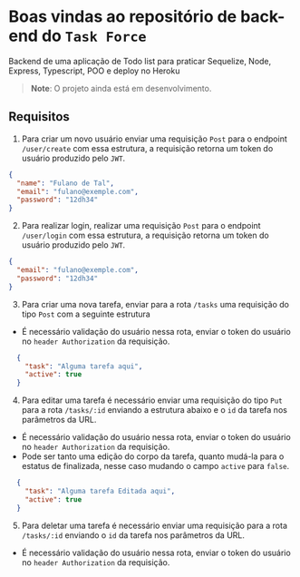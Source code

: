 # Boas vindas ao repositório de back-end do `Task Force`

Backend  de uma aplicação de Todo list para praticar Sequelize, Node,  Express, Typescript, POO e deploy no Heroku

> **Note**: O projeto ainda está em desenvolvimento. 

## Requisitos


1. Para criar um novo usuário enviar uma requisição `Post` para o endpoint `/user/create` com essa estrutura, a requisição retorna um token do usuário produzido pelo `JWT`.

```JSON
{
  "name": "Fulano de Tal",
  "email": "fulano@exemple.com",
  "password": "12dh34"
}
```

2. Para realizar login, realizar uma requisição `Post` para o endpoint `/user/login` com essa estrutura, a requisição retorna um token do usuário produzido pelo `JWT`.

```JSON
{
  "email": "fulano@exemple.com",
  "password": "12dh34"
}

```

3. Para criar uma nova tarefa, enviar para a rota `/tasks` uma requisição do tipo `Post` com a seguinte estrutura
  * É necessário validação do usuário nessa rota, enviar o token do usuário no `header Authorization` da requisição.

```JSON
  {
    "task": "Alguma tarefa aqui",
    "active": true
  }
```
4. Para editar uma tarefa é necessário enviar uma requisição do tipo `Put` para a rota `/tasks/:id` enviando a estrutura abaixo e o `id` da tarefa nos parâmetros da URL.

  -  É necessário validação do usuário nessa rota, enviar o token do usuário no `header Authorization` da requisição.
  - Pode ser tanto uma edição do corpo da tarefa, quanto mudá-la para o estatus de finalizada, nesse caso mudando o campo `active` para `false`.

```JSON
  {
    "task": "Alguma tarefa Editada aqui",
    "active": true
  }
```
5. Para deletar uma tarefa é necessário enviar uma requisição para a rota `/tasks/:id` enviando o `id` da tarefa nos parâmetros da URL.

  -  É necessário validação do usuário nessa rota, enviar o token do usuário no `header Authorization` da requisição.
